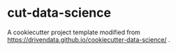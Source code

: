 # cut-data-science
A cookiecutter project template modified from https://drivendata.github.io/cookiecutter-data-science/ . 
